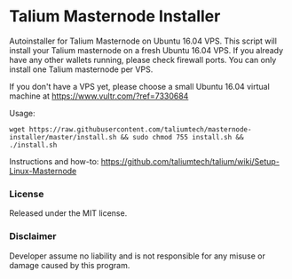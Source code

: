 # Talium Masternode Installer

Autoinstaller for Talium Masternode on Ubuntu 16.04 VPS. This script will install your Talium masternode on a fresh Ubuntu 16.04 VPS. If you already have any other wallets running, please check firewall ports. You can only install one Talium masternode per VPS. 

If you don't have a VPS yet, please choose a small Ubuntu 16.04 virtual machine at https://www.vultr.com/?ref=7330684 

Usage:

```
wget https://raw.githubusercontent.com/taliumtech/masternode-installer/master/install.sh && sudo chmod 755 install.sh && ./install.sh
```
    
Instructions and how-to: https://github.com/taliumtech/talium/wiki/Setup-Linux-Masternode
  
### License

Released under the MIT license.

### Disclaimer

Developer assume no liability and is not responsible for any misuse or damage caused by this program. 
